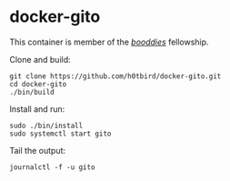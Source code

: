 # docker-gito

This container is member of the [*booddies*](https://github.com/h0tbird/booddies) fellowship.

Clone and build:
```
git clone https://github.com/h0tbird/docker-gito.git
cd docker-gito
./bin/build
```

Install and run:
```
sudo ./bin/install
sudo systemctl start gito
```

Tail the output:
```
journalctl -f -u gito
```
